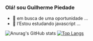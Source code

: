 ### Olá! sou Guilherme Piedade


- 🔭 em busca de uma oportunidade ...
- 🌱 I’Estou estudando javascript ...

![Anurag's GitHub stats](https://github-readme-stats.vercel.app/api?username=GuilhermePie&show_icons=true&theme=tokyonight)
[![Top Langs](https://github-readme-stats.vercel.app/api/top-langs/?username=GuilhermePie&layout=compact)](https://github.com/GuilhermePie/github-readme-stats)

